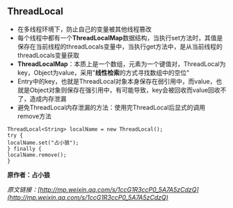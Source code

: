 ## ThreadLocal

- 在多线程环境下，防止自己的变量被其他线程篡改
- 每个线程中都有一个**ThreadLocalMap**数据结构，当执行set方法时，其值是保存在当前线程的threadLocals变量中，当执行get方法中，是从当前线程的threadLocals变量获取
- **ThreadLocalMap**：本质上是一个数组，元素为一个键值对，ThreadLocal为key，Object为value，采用"**线性检索**的方式寻找数组中的空位"
- Entry中的key，也就是ThreadLocal对象本身保存在弱引用中，而value，也就是Object对象则保存在强引用中，有可能导致，key会被回收而value回收不了，造成内存泄漏
- 避免ThreadLocal内存泄漏的方法：使用完ThreadLocal后显式的调用remove方法

```
ThreadLocal<String> localName = new ThreadLocal();
try {
localName.set("占小狼");
} finally {
localName.remove();
}
```

**原作者：占小狼**

_原文链接：[http://mp.weixin.qq.com/s/1ccG1R3ccP0_5A7A5zCdzQ](http://mp.weixin.qq.com/s/1ccG1R3ccP0_5A7A5zCdzQ)_